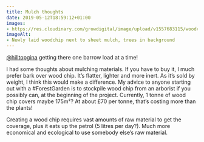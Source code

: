 ```yaml
---
title: Mulch thoughts
date: 2019-05-12T18:59:12+01:00
images: 
- https://res.cloudinary.com/growdigital/image/upload/v1557683115/woodchip-25045B38.jpg
imageAlt: 
- Newly laid woodchip next to sheet mulch, trees in background
---
```


[@hilltopgina](https://mobile.twitter.com/hilltopgina) getting there one barrow load at a time! 

I had some thoughts about mulching materials. If you have to buy it, I much prefer bark over wood chip. It’s flatter, lighter and more inert. As it’s sold by weight, I think this would make a difference. My advice to anyone starting out with a #ForestGarden is to stockpile wood chip from an arborist if you possibly can, at the beginning of the project. Currently, 1 tonne of wood chip covers maybe 175m²? At about £70 per tonne, that’s costing more than the plants! 

Creating a wood chip requires vast amounts of raw material to get the coverage, plus it eats up the petrol (5 litres per day?). Much more economical and ecological to use somebody else’s raw material.
